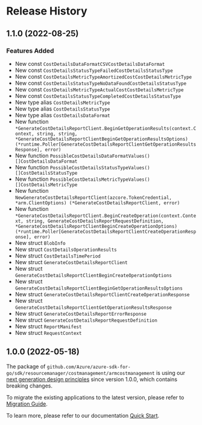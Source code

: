 # Release History

## 1.1.0 (2022-08-25)
### Features Added

- New const `CostDetailsDataFormatCSVCostDetailsDataFormat`
- New const `CostDetailsStatusTypeFailedCostDetailsStatusType`
- New const `CostDetailsMetricTypeAmortizedCostCostDetailsMetricType`
- New const `CostDetailsStatusTypeNoDataFoundCostDetailsStatusType`
- New const `CostDetailsMetricTypeActualCostCostDetailsMetricType`
- New const `CostDetailsStatusTypeCompletedCostDetailsStatusType`
- New type alias `CostDetailsMetricType`
- New type alias `CostDetailsStatusType`
- New type alias `CostDetailsDataFormat`
- New function `*GenerateCostDetailsReportClient.BeginGetOperationResults(context.Context, string, string, *GenerateCostDetailsReportClientBeginGetOperationResultsOptions) (*runtime.Poller[GenerateCostDetailsReportClientGetOperationResultsResponse], error)`
- New function `PossibleCostDetailsDataFormatValues() []CostDetailsDataFormat`
- New function `PossibleCostDetailsStatusTypeValues() []CostDetailsStatusType`
- New function `PossibleCostDetailsMetricTypeValues() []CostDetailsMetricType`
- New function `NewGenerateCostDetailsReportClient(azcore.TokenCredential, *arm.ClientOptions) (*GenerateCostDetailsReportClient, error)`
- New function `*GenerateCostDetailsReportClient.BeginCreateOperation(context.Context, string, GenerateCostDetailsReportRequestDefinition, *GenerateCostDetailsReportClientBeginCreateOperationOptions) (*runtime.Poller[GenerateCostDetailsReportClientCreateOperationResponse], error)`
- New struct `BlobInfo`
- New struct `CostDetailsOperationResults`
- New struct `CostDetailsTimePeriod`
- New struct `GenerateCostDetailsReportClient`
- New struct `GenerateCostDetailsReportClientBeginCreateOperationOptions`
- New struct `GenerateCostDetailsReportClientBeginGetOperationResultsOptions`
- New struct `GenerateCostDetailsReportClientCreateOperationResponse`
- New struct `GenerateCostDetailsReportClientGetOperationResultsResponse`
- New struct `GenerateCostDetailsReportErrorResponse`
- New struct `GenerateCostDetailsReportRequestDefinition`
- New struct `ReportManifest`
- New struct `RequestContext`


## 1.0.0 (2022-05-18)

The package of `github.com/Azure/azure-sdk-for-go/sdk/resourcemanager/costmanagement/armcostmanagement` is using our [next generation design principles](https://azure.github.io/azure-sdk/general_introduction.html) since version 1.0.0, which contains breaking changes.

To migrate the existing applications to the latest version, please refer to [Migration Guide](https://aka.ms/azsdk/go/mgmt/migration).

To learn more, please refer to our documentation [Quick Start](https://aka.ms/azsdk/go/mgmt).